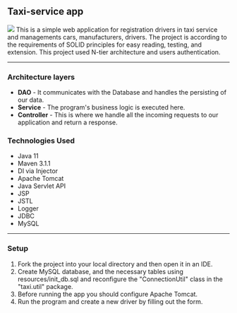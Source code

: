 ## Taxi-service app
![](https://prnt.sc/1haow7n)
This is a simple web application for registration drivers in taxi service and managements cars, manufacturers, drivers.
The project is according to the requirements of SOLID principles for easy reading, testing, and extension. This project used N-tier architecture and users authentication.
***
### Architecture layers
- **DAO** -  It communicates with the Database and handles the persisting of our data.
- **Service**  - The program's business logic is executed here.
- **Controller** - This is where we handle all the incoming requests to our application and return a response.
### Technologies Used
- Java 11
- Maven 3.1.1
- DI via Injector
- Apache Tomcat
- Java Servlet API
- JSP
- JSTL
- Logger
- JDBC
- MySQL
***
### Setup
1. Fork the project into your local directory and then open it in an IDE.
1. Create MySQL database, and the necessary tables using resources/init_db.sql and reconfigure the "ConnectionUtil" class in the "taxi.util" package.
1. Before running the app you should configure Apache Tomcat.
1. Run the program and create a new driver by filling out the form.